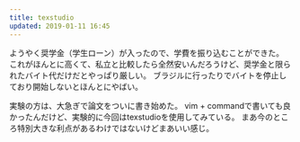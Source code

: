 ```yaml
---
title: texstudio
updated: 2019-01-11 16:45
---
```

ようやく奨学金（学生ローン）が入ったので、学費を振り込むことができた。
これがほんとに高くて、私立と比較したら全然安いんだろうけど、奨学金と限られたバイト代だけだとやっぱり厳しい。
ブラジルに行ったりでバイトを停止しており開始しないとほんとにやばい。

実験の方は、大急ぎで論文をついに書き始めた。
vim + commandで書いても良かったんだけど、実験的に今回はtexstudioを使用してみている。
まあ今のところ特別大きな利点があるわけではないけどまあいい感じ。
